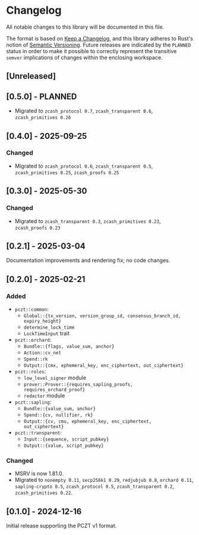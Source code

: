 # Changelog
All notable changes to this library will be documented in this file.

The format is based on [Keep a Changelog](https://keepachangelog.com/en/1.0.0/),
and this library adheres to Rust's notion of
[Semantic Versioning](https://semver.org/spec/v2.0.0.html). Future releases are
indicated by the `PLANNED` status in order to make it possible to correctly
represent the transitive `semver` implications of changes within the enclosing
workspace.

## [Unreleased]

## [0.5.0] - PLANNED

- Migrated to `zcash_protocol 0.7`, `zcash_transparent 0.6`, `zcash_primitives 0.26`

## [0.4.0] - 2025-09-25

### Changed
- Migrated to `zcash_protocol 0.6`, `zcash_transparent 0.5`, `zcash_primitives 0.25`,
  `zcash_proofs 0.25`

## [0.3.0] - 2025-05-30

### Changed
- Migrated to `zcash_transparent 0.3`, `zcash_primitives 0.23`, `zcash_proofs 0.23`

## [0.2.1] - 2025-03-04

Documentation improvements and rendering fix; no code changes.

## [0.2.0] - 2025-02-21

### Added
- `pczt::common`:
  - `Global::{tx_version, version_group_id, consensus_branch_id, expiry_height}`
  - `determine_lock_time`
  - `LockTimeInput` trait
- `pczt::orchard`:
  - `Bundle::{flags, value_sum, anchor}`
  - `Action::cv_net`
  - `Spend::rk`
  - `Output::{cmx, ephemeral_key, enc_ciphertext, out_ciphertext}`
- `pczt::roles`:
  - `low_level_signer` module
  - `prover::Prover::{requires_sapling_proofs, requires_orchard_proof}`
  - `redactor` module
- `pczt::sapling`:
  - `Bundle::{value_sum, anchor}`
  - `Spend::{cv, nullifier, rk}`
  - `Output::{cv, cmu, ephemeral_key, enc_ciphertext, out_ciphertext}`
- `pczt::transparent`:
  - `Input::{sequence, script_pubkey}`
  - `Output::{value, script_pubkey}`

### Changed
- MSRV is now 1.81.0.
- Migrated to `nonempty 0.11`, `secp256k1 0.29`, `redjubjub 0.8`, `orchard 0.11`,
  `sapling-crypto 0.5`, `zcash_protocol 0.5`, `zcash_transparent 0.2`,
  `zcash_primitives 0.22`.


## [0.1.0] - 2024-12-16
Initial release supporting the PCZT v1 format.
